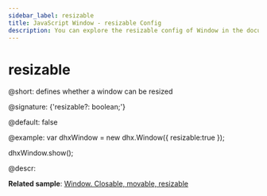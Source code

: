 ```yaml
---
sidebar_label: resizable
title: JavaScript Window - resizable Config 
description: You can explore the resizable config of Window in the documentation of the DHTMLX JavaScript UI library. Browse developer guides and API reference, try out code examples and live demos, and download a free 30-day evaluation version of DHTMLX Suite 7.
---
```


# resizable

@short: defines whether a window can be resized

@signature: {'resizable?: boolean;'}

@default: false

@example:
var dhxWindow = new dhx.Window({
    resizable:true
});

dhxWindow.show();

@descr:

**Related sample**: [Window. Closable, movable, resizable](https://snippet.dhtmlx.com/nthbfzfr)

[comment]: # (@related: window/how_to_start.md window/configuration.md#resizing)
